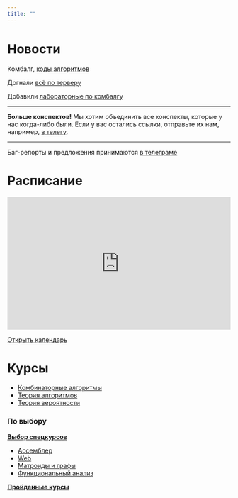 ```yaml
---
title: ""
---
```

# Новости

Комбалг, [коды алгоритмов](courses/combalg/codes)

Догнали [всё по терверу](courses/terver)

Добавили [лабораторные по комбалгу](courses/combalg)

---

**Больше конспектов!** Мы хотим объединить все конспекты, которые у нас когда-либо были. Если у вас остались ссылки, отправьте их нам, например, [в телегу](https://t.me/creewick). 

---

Баг-репорты и предложения принимаются [в телеграме](https://t.me/creewick)

# Расписание

<iframe src="https://calendar.google.com/calendar/embed?showTitle=0&amp;showNav=0&amp;showDate=0&amp;showPrint=0&amp;showTabs=0&amp;showCalendars=0&amp;showTz=0&amp;mode=AGENDA&amp;height=300&amp;wkst=2&amp;bgcolor=%23ffffff&amp;src=cijps4dd37nh36sd4pctbt5m9k%40group.calendar.google.com&amp;color=%235A6986&amp;ctz=Asia%2FYekaterinburg" style="border-width:0" width="100%" height="300" frameborder="0" scrolling="no"></iframe>

[Открыть календарь](calendar)

# Курсы

- [Комбинаторные алгоритмы](courses/combalg/)
- [Теория алгоритмов](courses/alg)
- [Теория вероятности](courses/terver)

### По выбору

**[Выбор спецкурсов](courses/spec)**

- [Ассемблер](assembler)
- [Web](web)
- [Матроиды и графы](courses/graphs)
- [Функциональный анализ](courses/funcan)

**[Пройденные курсы](courses/)**